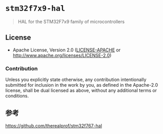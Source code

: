 # `stm32f7x9-hal`

> HAL for the STM32F7x9 family of microcontrollers

[`embedded-hal`]: https://crates.io/crates/embedded-hal

## License

- Apache License, Version 2.0 ([LICENSE-APACHE](LICENSE-APACHE) or
  http://www.apache.org/licenses/LICENSE-2.0)

### Contribution

Unless you explicitly state otherwise, any contribution intentionally submitted
for inclusion in the work by you, as defined in the Apache-2.0 license, shall be
dual licensed as above, without any additional terms or conditions. 

## 参考

https://github.com/therealprof/stm32f767-hal